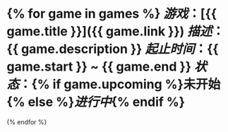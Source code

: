 {% for game in games %}
*游戏*：[{{ game.title }}]({{ game.link }})
*描述*：{{ game.description }}
*起止时间*：{{ game.start }} ~ {{ game.end }}
*状态*：{% if game.upcoming %}未开始{% else %}*进行中*{% endif %}
==============
{% endfor %}